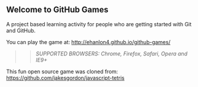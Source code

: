 ## Welcome to GitHub Games

A project based learning activity for people who are getting started with Git and GitHub.

You can play the game at: http://ehanlon4.github.io/github-games/

>> _*SUPPORTED BROWSERS*: Chrome, Firefox, Safari, Opera and IE9+_

This fun open source game was cloned from: https://github.com/jakesgordon/javascript-tetris
